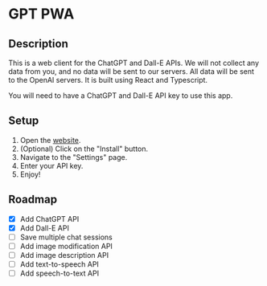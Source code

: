 # GPT PWA

## Description

This is a web client for the ChatGPT and Dall-E APIs.
We will not collect any data from you, and no data will be sent to our servers.
All data will be sent to the OpenAI servers.
It is built using React and Typescript.

You will need to have a ChatGPT and Dall-E API key to use this app.

## Setup

1. Open the [website](https://aleoli.github.io/gpt-pwa/).
2. (Optional) Click on the "Install" button.
3. Navigate to the "Settings" page.
4. Enter your API key.
5. Enjoy!

## Roadmap

- [x] Add ChatGPT API
- [x] Add Dall-E API
- [ ] Save multiple chat sessions
- [ ] Add image modification API
- [ ] Add image description API
- [ ] Add text-to-speech API
- [ ] Add speech-to-text API
